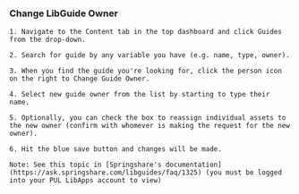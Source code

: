 ### Change LibGuide Owner

    1. Navigate to the Content tab in the top dashboard and click Guides from the drop-down. 

    2. Search for guide by any variable you have (e.g. name, type, owner).

    3. When you find the guide you're looking for, click the person icon on the right to Change Guide Owner.

    4. Select new guide owner from the list by starting to type their name.

    5. Optionally, you can check the box to reassign individual assets to the new owner (confirm with whomever is making the request for the new owner).

    6. Hit the blue save button and changes will be made. 

    Note: See this topic in [Springshare's documentation](https://ask.springshare.com/libguides/faq/1325) (you must be logged into your PUL LibApps account to view)
